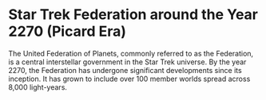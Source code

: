# Star Trek Federation around the Year 2270 (Picard Era)
The United Federation of Planets, commonly referred to as the Federation, is a central interstellar government in the Star Trek universe. 
By the year 2270, the Federation has undergone significant developments since its inception. 
It has grown to include over 100 member worlds spread across 8,000 light-years.
